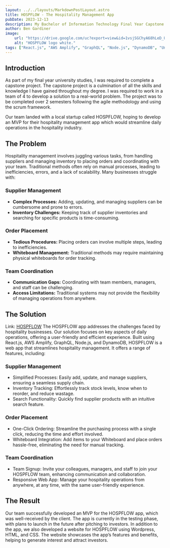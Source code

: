 ```yaml
---
layout: ../../layouts/MarkdownPostLayout.astro
title: HOSPFLOW - The Hospitality Management App
pubDate: 2023-12-13
description: My Bachelor of Information Technology Final Year Capstone Project
author: Ben Gardiner
image:
    url: "https://drive.google.com/uc?export=view&id=1vsjSGChyA68hLeD_U2h6pzoiHFO-sesr"
    alt: "HOSPFLOW logo white."
tags: ["React.js", "AWS Amplify", "GraphQL", "Node.js", "DynamoDB", "University", "Wordpress", "HTML", "CSS", ]
---
```


## Introduction
As part of my final year university studies, I was required to complete a capstone project. The capstone project is a culmination of all the skills and knowledge I have gained throughout my degree. I was required to work in a team of 4 to develop a solution to a real-world problem. The project was to be completed over 2 semesters following the agile methodology and using the scrum framework.

Our team landed with a local startup called HOSPFLOW, hoping to develop an MVP for their hospitality management app which would streamline daily operations in the hospitality industry.


## The Problem
Hospitality management involves juggling various tasks, from handling suppliers and managing inventory to placing orders and coordinating with your team. Traditional methods often rely on manual processes, leading to inefficiencies, errors, and a lack of scalability. Many businesses struggle with:

### Supplier Management
- **Complex Processes:** Adding, updating, and managing suppliers can be cumbersome and prone to errors.
- **Inventory Challenges:** Keeping track of supplier inventories and searching for specific products is time-consuming.

### Order Placement
- **Tedious Procedures:** Placing orders can involve multiple steps, leading to inefficiencies.
- **Whiteboard Management:** Traditional methods may require maintaining physical whiteboards for order tracking.

### Team Coordination
- **Communication Gaps:** Coordinating with team members, managers, and staff can be challenging.
- **Access Limitations:** Traditional systems may not provide the flexibility of managing operations from anywhere.

## The Solution
Link: [HOSPFLOW](https://www.hospflow.app)
The HOSPFLOW app addresses the challenges faced by hospitality businesses. Our solution focuses on key aspects of daily operations, offering a user-friendly and efficient experience.
Built using React.js, AWS Amplify, GraphQL, Node.js, and DynamoDB, HOSPFLOW is a web app that streamlines hospitality management. It offers a range of features, including:

### Supplier Management
- Simplified Processes: Easily add, update, and manage suppliers, ensuring a seamless supply chain.
- Inventory Tracking: Effortlessly track stock levels, know when to reorder, and reduce wastage.
- Search Functionality: Quickly find supplier products with an intuitive search feature.

### Order Placement
- One-Click Ordering: Streamline the purchasing process with a single click, reducing the time and effort involved.
- Whiteboard Integration: Add items to your Whiteboard and place orders hassle-free, eliminating the need for manual tracking.

### Team Coordination
- Team Signup: Invite your colleagues, managers, and staff to join your HOSPFLOW team, enhancing communication and collaboration.
- Responsive Web App: Manage your hospitality operations from anywhere, at any time, with the same user-friendly experience.

## The Result
Our team successfully developed an MVP for the HOSPFLOW app, which was well-received by the client. The app is currently in the testing phase, with plans to launch in the future after pitching to investors.
In addition to the app, we also developed a website for HOSPFLOW using Wordpress, HTML, and CSS. The website showcases the app’s features and benefits, helping to generate interest and attract investors.
